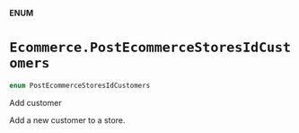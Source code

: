 **ENUM**

# `Ecommerce.PostEcommerceStoresIdCustomers`

```swift
enum PostEcommerceStoresIdCustomers
```

Add customer

Add a new customer to a store.
